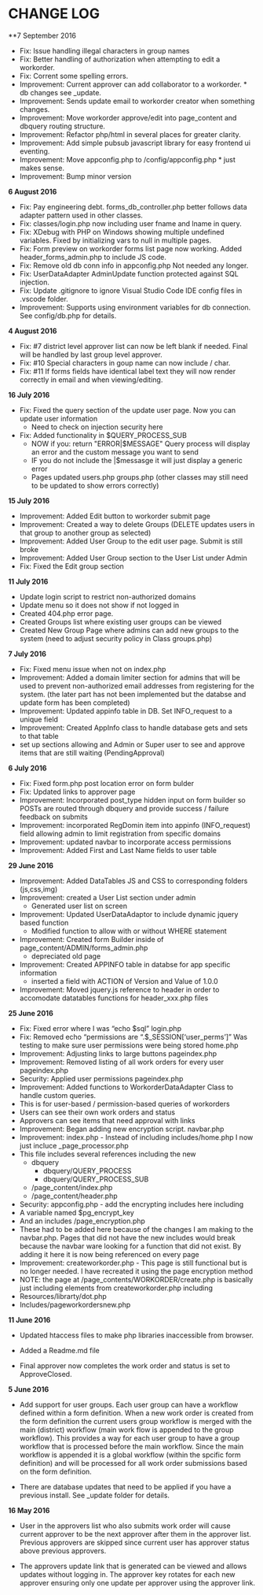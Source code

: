 # CHANGE LOG
**7 September 2016

* Fix: Issue handling illegal characters in group names
* Fix: Better handling of authorization when attempting to edit a workorder.
* Fix: Corrent some spelling errors.
* Improvement: Current approver can add collaborator to a workorder. * db changes see _update.
* Improvement: Sends update email to workorder creator when something changes.
* Improvement: Move workorder approve/edit into page_content and dbquery routing structure.
* Improvement: Refactor php/html in several places for greater clarity.
* Improvement: Add simple pubsub javascript library for easy frontend ui eventing.
* Improvement: Move appconfig.php to /config/appconfig.php * just makes sense.
* Improvement: Bump minor version

**6 August 2016**

* Fix: Pay engineering debt. forms_db_controller.php better follows data adapter pattern used in other classes.
* Fix: classes/login.php now including user fname and lname in query.
* Fix: XDebug with PHP on Windows showing multiple undefined variables. Fixed by initializing vars to null in multiple pages.
* Fix: Form preview on workorder forms list page now working. Added header_forms_admin.php to include JS code.
* Fix: Remove old db conn info in appconfig.php Not needed any longer.
* Fix: UserDataAdapter AdminUpdate function protected against SQL injection.
* Fix: Update .gitignore to ignore Visual Studio Code IDE config files in .vscode folder.
* Improvement: Supports using environment variables for db connection. See config/db.php for details.

**4 August 2016**

* Fix: #7 district level approver list can now be left blank if needed. Final will be handled by last group level approver.
* Fix: #10 Special characters in goup name can now include / char.
* Fix: #11 If forms fields have identical label text they will now render correctly in email and when viewing/editing.

**16 July 2016**

* Fix: Fixed the query section of the update user page.  Now you can update user information
	* Need to check on injection security here
* Fix: Added functionality in $QUERY_PROCESS_SUB
	* NOW if you: return "ERROR|$MESSAGE" Query process will display an error and the custom message you want to send
	* IF you do not include the |$messasge it will just display a generic error
	* Pages updated users.php groups.php (other classes may still need to be updated to show errors correctly)

**15 July 2016**

* Improvement: Added Edit button to workorder submit page
* Improvement: Created a way to delete Groups (DELETE updates users in that group to another group as selected)
* Improvement: Added User Group to the edit user page.  Submit is still broke
* Improvement: Added User Group section to the User List under Admin
* Fix: Fixed the Edit group section

**11 July 2016**

* Update login script to restrict non-authorized domains
* Update menu so it does not show if not logged in
* Created 404.php error page.
* Created Groups list where existing user groups can be viewed
* Created New Group Page where admins can add new groups to the system (need to adjust security policy in Class groups.php)

**7 July 2016**

* Fix: Fixed menu issue when not on index.php
* Improvement: Added a domain limiter section for admins that will be used to prevent non-authorized email addresses from registering for the system. (the later part has not been implemented but the databse and update form has been completed)
* Improvement: Updated appinfo table in DB.  Set INFO_request to a unique field
* Improvement: Created AppInfo class to handle database gets and sets to that table
* set up sections allowing and Admin or Super user to see and approve items  that are still waiting (PendingApproval)

**6 July 2016**

* Fix: Fixed form.php post location error on form bulder
* Fix: Updated links to approver page
* Improvement: Incorporated post_type hidden input on form builder so POSTs are routed  through dbquery and provide success / failure feedback on submits
* Improvement: incorporated RegDomin item into appinfo (INFO_request) field allowing admin to limit registration from specific domains
* Improvement: updated navbar  to incorporate access permissions 
* Improvement: Added First and Last Name fields to user table

**29 June 2016**

* Improvement: Added DataTables JS and CSS to corresponding folders (js,css,img)
* Improvement: created a User List section under admin
	* Generated user list on screen
* Improvement: Updated UserDataAdaptor to include dynamic jquery based function
	* Modified function to allow with or without WHERE statement
* Improvement: Created form Builder inside of page_content/ADMIN/forms_admin.php
	* depreciated old page
* Improvement: Created APPINFO table in databse for app specific information
	* inserted a field with ACTION of Version and Value of 1.0.0
* Improvement: Moved jquery.js reference to header in order to accomodate datatables functions for header_xxx.php files

**25 June 2016**

* Fix: Fixed error where I was “echo $sql” login.php
* Fix: Removed echo “permissions are “.$_SESSION[‘user_perms’]” Was testing to make sure user permissions were being stored home.php
* Improvement: Adjusting links to large buttons pageindex.php 
* Improvement: Removed listing of all work orders for every user pageindex.php
* Security: Applied user permissions pageindex.php
* Improvement: Added functions to WorkorderDataAdapter Class to handle custom queries.
 * This is for user-based / permission-based queries of workorders
 * Users can see their own work orders and status
 * Approvers can see items that need approval with links
* Improvement: Began adding new encryption script. navbar.php
* Improvement: index.php - Instead of including includes/home.php I now just incluce _page_processor.php
 * This file includes several references including the new 
   * dbquery
     * dbquery/QUERY_PROCESS
     * dbquery/QUERY_PROCESS_SUB
   * /page_content/index.php
   * /page_content/header.php
* Security: appconfig.php - add the encrypting includes here including
 * A variable named $pg_encrypt_key
 * And an includes /page_encryption.php
 * These had to be added here because of the changes I am making to the navbar.php.  Pages that did not have the new includes would break because the navbar ware looking for a function that did not exist.  By adding it here it is now being referenced on every page
* Improvement: createworkorder.php - This page is still functional but is no longer needed.  I have recreated it using the page encryption method
 * NOTE:  the page at /page_contents/WORKORDER/create.php is basically just including elements from createworkorder.php including 
  * Resources/librarty/dot.php
  * Includes/pageworkordersnew.php

**11 June 2016**

* Updated htaccess files to make php libraries inaccessible from browser.

* Added a Readme.md file

* Final approver now completes the work order and status is set to ApproveClosed.

**5 June 2016**

* Add support for user groups. Each user group can have a workflow defined within a form definition. When a new work order is created from the form definition the current users group workflow is merged with the main (district) workflow (main work flow is appended to the group workflow). This provides a way for each user group to have a group workflow that is processed before the main workflow. Since the main workflow is appended it is a global workflow (within the spcific form definition) and will be processed for all work order submissions based on the form definition.

* There are database updates that need to be applied if you have a previous install. See _update folder for details.

**16 May 2016**

* User in the approvers list who also submits work order will cause current approver to be the next approver after them in the approver list. Previous approvers are skipped since current user has approver status above previous approvers.

* The approvers update link that is generated can be viewed and allows updates without logging in. The approver key rotates for each new approver ensuring only one update per approver using the approver link.